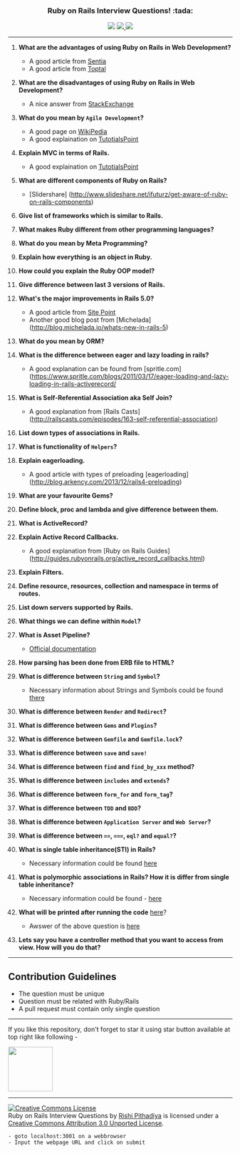 <h3 align="center">Ruby on Rails Interview Questions! :tada:</h3>
<p align="center">
    <img src="https://img.shields.io/badge/License-MIT-green.svg">
  <a href="https://github.com/ellerbrock/open-source-badges/">
      <img src="https://badges.frapsoft.com/os/v1/open-source.png?v=103">
  </a>
  <a href="https://saythanks.io/to/rishiip" target="_blank">
      <img src="https://img.shields.io/badge/SayThanks.io-%E2%98%BC-1EAEDB.svg">
  </a>
</p>

------------

1. **What are the advantages of using Ruby on Rails in Web Development?**
    - A good article from [Sentia](http://www.sentia.com.au/blog/8-benefits-of-using-ruby-on-rails-for-web-development)
    - A good article from [Toptal](http://www.toptal.com/ruby-on-rails/after-two-decades-of-programming-i-use-rails)

2. **What are the disadvantages of using Ruby on Rails in Web Development?**
    - A nice answer from [StackExchange](http://programmers.stackexchange.com/a/85576/142368)

3. **What do you mean by `Agile Development`?**
    - A good page on [WikiPedia](https://en.wikipedia.org/wiki/Agile_software_development)
    - A good explaination on [TutotialsPoint](http://www.tutorialspoint.com/sdlc/sdlc_agile_model.htm)

4. **Explain MVC in terms of Rails.**
    - A good explaination on [TutotialsPoint](http://www.tutorialspoint.com/ruby-on-rails/rails-framework.htm)

5. **What are different components of Ruby on Rails?**
    * [Slidershare] (http://www.slideshare.net/ifuturz/get-aware-of-ruby-on-rails-components)

6. **Give list of frameworks which is similar to Rails.**
7. **What makes Ruby different from other programming languages?**
8. **What do you mean by Meta Programming?**
9. **Explain how everything is an object in Ruby.**
10. **How could you explain the Ruby OOP model?**
11. **Give difference between last 3 versions of Rails.**
12. **What's the major improvements in Rails 5.0?**
    * A good article from [Site Point](http://www.sitepoint.com/whats-new-rails-5/)
    * Another good blog post from [Michelada] (http://blog.michelada.io/whats-new-in-rails-5)

13. **What do you mean by ORM?**

14. **What is the difference between eager and lazy loading in rails?**
    * A good explanation can be found from [spritle.com] (https://www.spritle.com/blogs/2011/03/17/eager-loading-and-lazy-loading-in-rails-activerecord/

15. **What is Self-Referential Association aka Self Join?**
    * A good explanation from [Rails Casts] (http://railscasts.com/episodes/163-self-referential-association)

16. **List down types of associations in Rails.**
17. **What is functionality of `Helpers`?**
18. **Explain eagerloading.**
    * A good article with types of preloading [eagerloading] (http://blog.arkency.com/2013/12/rails4-preloading)

19. **What are your favourite Gems?**
20. **Define block, proc and lambda and give difference between them.**
21. **What is ActiveRecord?**
22. **Explain Active Record Callbacks.**
    * A good explanation from [Ruby on Rails Guides] (http://guides.rubyonrails.org/active_record_callbacks.html)

23. **Explain Filters.**
24. **Define resource, resources, collection and namespace in terms of routes.**
25. **List down servers supported by Rails.**
26. **What things we can define within `Model`?**
27. **What is Asset Pipeline?**
    * [Official documentation](http://guides.rubyonrails.org/asset_pipeline.html)

28. **How parsing has been done from ERB file to HTML?**
29. **What is difference between `String` and `Symbol`?**
    * Necessary information about Strings and Symbols could be found [there](http://www.reactive.io/tips/2009/01/11/the-difference-between-ruby-symbols-and-strings/)

30. **What is difference between `Render` and `Redirect`?**
31. **What is difference between `Gems` and `Plugins`?**
32. **What is difference between `Gemfile` and `Gemfile.lock`?**
33. **What is difference between `save` and `save!`**
34. **What is difference between `find` and `find_by_xxx` method?**
35. **What is difference between `includes` and `extends`?**
36. **What is difference between `form_for` and `form_tag`?**
37. **What is difference between `TDD` and  `BDD`?**
38. **What is difference between `Application Server` and `Web Server`?**
39. **What is difference between `==`, `===`, `eql?` and `equal?`?**
40. **What is single table inheritance(STI) in Rails?**
    * Necessary information could be found [here](https://api.rubyonrails.org/classes/ActiveRecord/Inheritance.html)
41. **What is polymorphic associations in Rails? How it is differ from single table inheritance?**
    * Necessary information could be found     -     [here](https://medium.freecodecamp.org/single-table-inheritance-vs-polymorphic-associations-in-rails-af3a07a204f2)
42. **What will be printed after running the code** [here](https://gist.github.com/engr-hasanuzzaman/9556121c9fd954eb077ac39ed19fe8d1)?
    * Awswer of the above question is [here](https://gist.github.com/engr-hasanuzzaman/8080ceb3394e83de6412f44710149387)
43. **Lets say you have a controller method that you want to access from view. How will you do that?**

------------
## Contribution Guidelines

* The question must be unique
* Question must be related with Ruby/Rails
* A pull request must contain only single question

------------

If you like this repository, don't forget to star it using star button available at top right like following -

<img src="img/star.png" width="100">

------------

<a rel="license" href="http://creativecommons.org/licenses/by/3.0/deed.en_US"><img alt="Creative Commons License" style="border-width:0" src="http://i.creativecommons.org/l/by/3.0/88x31.png" /></a><br/><span xmlns:dct="http://purl.org/dc/terms/" href="http://purl.org/dc/dcmitype/Text" property="dct:title" rel="dct:type">Ruby on Rails Interview Questions</span> by <a xmlns:cc="http://creativecommons.org/ns#" href="https://github.com/rishiip/rails-interview-questions" property="cc:attributionName" rel="cc:attributionURL">Rishi Pithadiya</a> is licensed under a <a rel="license" href="http://creativecommons.org/licenses/by/3.0/deed.en_US">Creative Commons Attribution 3.0 Unported License</a>.

```
- goto localhost:3001 on a webbrowser
- Input the webpage URL and click on submit